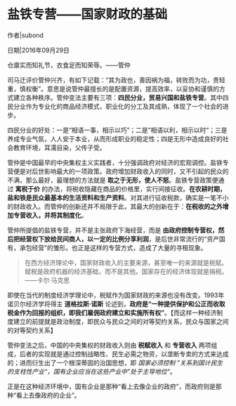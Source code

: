 # 盐铁专营——国家财政的基础

作者|subond

日期|2016年09月29日

仓廪实而知礼节，衣食足而知荣辱。——管仲

司马迁评价管仲兴齐，有如下记载：“其为政也，善因祸为福，转败而为功，贵轻重，慎权衡”。意思是说管仲最擅长的是配置资源，提高效率，以妥协和谨慎的方式建立各种秩序。管仲变法主要有三项：**四民分业，贸易兴国和盐铁专营**。其中四民分业作为专业化的商品经济模式，职业化的分工及其成熟，体现了一个社会的进步。

四民分业的好处：一是“相语一事，相示以巧”；二是”相语以利，相示以时“；三是养成专业气氛，人人安于本业，从而形成职业的稳定性；四是无形中造成良好的社会教育环境，耳濡目染，父传子受。

管仲是中国最早的中央集权主义实践者，十分强调政府对经济的宏观调控。盐铁专营便是对后世影响最大的一项政策。政府增加财政收入的同时，又不引起的民众的不满，那么最好，最理想的方法就是 **取之于无形，使人不怒**。盐铁专营政策便通过 **寓税于价** 的办法，将税收隐藏在商品的价格里，实行间接征收。**在农耕时期，盐和铁是民众最基本的生活资料和生产资料**。对其进行征收税款，确实是一笔不小的财政收入。而管仲的创新还并不局限于此，其最大的创新在于：**在税收的之外增加专营收入，并将其制度化**。

管仲所提倡的盐铁专营，并不是主张政府下海经营，而是 **由政府控制专营权，然后把经营权下放给民间商人，以一定的比例分享利润**，是后世非常流行的“资产国有，承包经营”的雏形。也正是这样的专营方式，造成了大量的寻租现象。

> 在西方经济理论中，国家财政收入的主要来源，甚至唯一的来源就是税赋。
> 赋税是政府机器的经济基础，而不是其他。国家存在的经济体现就是捐税。——卡尔·马克思

即使在当代的制度经济学理论中，税赋作为国家财政的来源也没有改变。1993年诺贝尔经济学将得主 **道格拉斯·诺斯** 论述到，**政府是“一种提供保护和公正而收取税金作为回报的组织，即我们雇佣政府建立和实施所有权”**。【而这样一种经济制度建立的前提就是政治制度，即民众与民众之间的对等契约关系，民众与国家之间的对等契约关系】

管仲变法之后，中国的中央集权的财政收入则由 **税赋收入** 和 **专营收入** 两项组成，后者的实现就是通过控制战略性、民生必需之物资，以垄断专卖的方式来达成的；进而衍生出了一个根深蒂固的治国思想，即 *国家必须控制 ”关系到国计民生的支柱性产业“，国有企业应当在这些产业中”处于主导地位“*。

正是在这种经济环境中，国有企业是那种“看上去像企业的政府”，而政府则是那种“看上去像政府的企业”。
